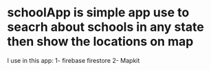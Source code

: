 # schoolApp is simple app use to seacrh about schools in any state then show the locations on map


I use in this app:
1- firebase firestore
2- Mapkit 
